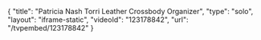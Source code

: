 {
    "title": "Patricia Nash Torri Leather Crossbody Organizer",
    "type": "solo",
    "layout": "iframe-static",
    "videoId": "123178842",
    "url": "\/tvpembed\/123178842"
}